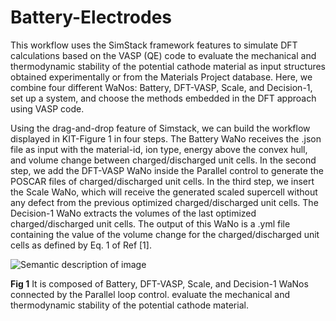 # Battery-Electrodes

This workflow uses the SimStack framework features to simulate DFT calculations based on the VASP (QE) code to evaluate the mechanical and  thermodynamic stability of the potential cathode material as input structures obtained experimentally or from the Materials Project database. Here, we combine four different WaNos: Battery, DFT-VASP, Scale, and Decision-1, set up a system, and choose the methods embedded in the DFT approach using VASP code. 

Using the drag-and-drop feature of Simstack, we can build the workflow displayed in KIT-Figure 1 in four steps. The Battery WaNo receives the .json file as input with the material-id, ion type, energy above the convex hull, and volume change between charged/discharged unit cells. In the second step, we add the DFT-VASP WaNo inside the Parallel control to generate the POSCAR files of charged/discharged unit cells. In the third step, we insert the Scale WaNo, which will receive the generated scaled supercell without any defect from the previous optimized charged/discharged unit cells. The Decision-1 WaNo extracts the volumes of the last optimized charged/discharged unit cells. The output of this WaNo is a .yml file containing the value of the volume change for the charged/discharged unit cells as defined by Eq. 1 of Ref [1].

![Semantic description of image](DFT_VASP.png)

**Fig 1**  It is composed of Battery, DFT-VASP, Scale, and Decision-1 WaNos connected by the Parallel loop control. evaluate the mechanical and  thermodynamic stability of the potential cathode material.
